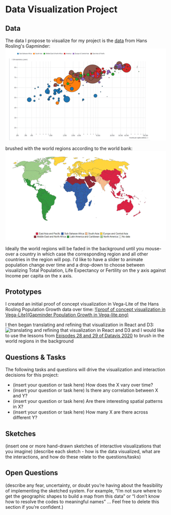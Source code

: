 # Data Visualization Project

## Data

The data I propose to visualize for my project is the [data](https://gist.github.com/lakalia/ca6cc81792b9d357a20cf2f9fd4c7924) 
from Hans Rosling's Gapminder: 
[![Hans_Rosling_visualization](Hans_Rosling_visualization.gif)](https://www.gapminder.org/tools) 

brushed with the world regions according to the world bank:
[![world-regions-according-to-the-world-bank](world-regions-according-to-the-world-bank.gif)](https://ourworldindata.org/grapher/world-regions-according-to-the-world-bank)

Ideally the world regions will be faded in the background until you mouse-over a country in which case the corresponding region and all other countries in the region will pop. 
I'd like to have a slider to animate population change over time and a drop-down to choose between visualizing Total Population, Life Expectancy or Fertility on the y axis against Income per capita on the x axis.



## Prototypes

I created an initial proof of concept visualization in Vega-Lite of the Hans Rosling Population Growth data over time:
[![proof of concept visualization in Vega-Lite](Gapminder Population Growth in Vega-lite.png)](https://vizhub.com/lakalia/fc9a5e845c3d45fc9207a6dd43cedd44)

I then began translating and refining that visualization in React and D3:
![translating and refining that visualization in React and D3](https://vizhub.com/lakalia/d073269f3dae47359a3f9c57a5458c00)
and I would like to use the lessons from [Episodes 28 and 29 of Datavis 2020](https://www.youtube.com/watch?v=AmOz08_Fh8Q&list=PL9yYRbwpkykuK6LSMLH3bAaPpXaDUXcLV&index=29) to brush in the world regions in the background

## Questions & Tasks

The following tasks and questions will drive the visualization and interaction decisions for this project:

 * (insert your question or task here) How does the X vary over time?
 * (insert your question or task here) Is there any correlation between X and Y?
 * (insert your question or task here) Are there interesting spatial patterns in X?
 * (insert your question or task here) How many X are there across different Y?

## Sketches

(insert one or more hand-drawn sketches of interactive visualizations that you imagine)
(describe each sketch - how is the data visualized, what are the interactions, and how do these relate to the questions/tasks)

## Open Questions

(describe any fear, uncertainty, or doubt you’re having about the feasibility of implementing the sketched system. For example, “I’m not sure where to get the geographic shapes to build a map from this data” or “I don’t know how to resolve the codes to meaningful names” … Feel free to delete this section if you’re confident.)
